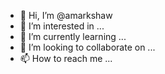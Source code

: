 - 👋 Hi, I’m @amarkshaw
- 👀 I’m interested in ...
- 🌱 I’m currently learning ...
- 💞️ I’m looking to collaborate on ...
- 📫 How to reach me ...

<!---
amarkshaw/amarkshaw is a ✨ special ✨ repository because its `README.md` (this file) appears on your GitHub profile.
You can click the Preview link to take a look at your changes.
--->
